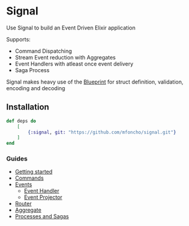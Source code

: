 # Signal

Use Signal to build an Event Driven Elixir application

Supports:
- Command Dispatching
- Stream Event reduction with Aggregates
- Event Handlers with atleast once event delivery
- Saga Process

Signal makes heavy use of the [Blueprint](https://github.com/2p4b/blueprint.git)
for struct definition, validation, encoding and decoding

## Installation

```elixir
def deps do
    [
        {:signal, git: "https://github.com/mfoncho/signal.git"}
    ]
end
```

### Guides
- [Getting started](guides/getting_started.md)
- [Commands](guides/commands.md)
- [Events](guides/event.md)
    - [Event Handler](guides/handler.md)
    - [Event Projector](guides/projector.md)
- [Router](guides/router.md)
- [Aggregate](guides/aggregate.md)
- [Processes and Sagas](guides/process.md)

